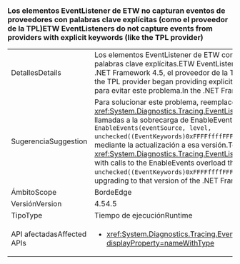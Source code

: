 ### <a name="etw-eventlisteners-do-not-capture-events-from-providers-with-explicit-keywords-like-the-tpl-provider"></a><span data-ttu-id="d1ca3-101">Los elementos EventListener de ETW no capturan eventos de proveedores con palabras clave explícitas (como el proveedor de la TPL)</span><span class="sxs-lookup"><span data-stu-id="d1ca3-101">ETW EventListeners do not capture events from providers with explicit keywords (like the TPL provider)</span></span>

|   |   |
|---|---|
|<span data-ttu-id="d1ca3-102">Detalles</span><span class="sxs-lookup"><span data-stu-id="d1ca3-102">Details</span></span>|<span data-ttu-id="d1ca3-103">Los elementos EventListener de ETW con una máscara de palabra clave en blanco no capturarán correctamente los eventos de proveedores con palabras clave explícitas.</span><span class="sxs-lookup"><span data-stu-id="d1ca3-103">ETW EventListeners with a blank keyword mask do not properly capture events from providers with explicit keywords.</span></span> <span data-ttu-id="d1ca3-104">En .NET Framework 4.5, el proveedor de la TPL comenzó a suministrar palabras clave explícitas y dio pie a este problema.</span><span class="sxs-lookup"><span data-stu-id="d1ca3-104">In the .NET Framework 4.5, the TPL provider began providing explicit keywords and triggered this issue.</span></span> <span data-ttu-id="d1ca3-105">En .NET Framework 4.6, se actualizaron los elementos EventListener para evitar este problema.</span><span class="sxs-lookup"><span data-stu-id="d1ca3-105">In the .NET Framework 4.6, EventListeners have been updated to no longer have this issue.</span></span>|
|<span data-ttu-id="d1ca3-106">Sugerencia</span><span class="sxs-lookup"><span data-stu-id="d1ca3-106">Suggestion</span></span>|<span data-ttu-id="d1ca3-107">Para solucionar este problema, reemplace las llamadas a <xref:System.Diagnostics.Tracing.EventListener.EnableEvents(System.Diagnostics.Tracing.EventSource,System.Diagnostics.Tracing.EventLevel)> con llamadas a la sobrecarga de EnableEvents que especifique explícitamente la máscara &quot;cualquier palabra clave&quot; que se va a usar: <code>EnableEvents(eventSource, level, unchecked((EventKeywords)0xFFFFffffFFFFffff))</code>. Como alternativa, este problema se ha solucionado en .NET Framework 4.6 y se puede solucionar mediante la actualización a esa versión.</span><span class="sxs-lookup"><span data-stu-id="d1ca3-107">To work around this problem, replace calls to <xref:System.Diagnostics.Tracing.EventListener.EnableEvents(System.Diagnostics.Tracing.EventSource,System.Diagnostics.Tracing.EventLevel)> with calls to the EnableEvents overload that explicitly specifies the &quot;any keywords&quot; mask to use: <code>EnableEvents(eventSource, level, unchecked((EventKeywords)0xFFFFffffFFFFffff))</code>.Alternatively, this issue has been fixed in the .NET Framework 4.6 and may be addressed by upgrading to that version of the .NET Framework.</span></span>|
|<span data-ttu-id="d1ca3-108">Ámbito</span><span class="sxs-lookup"><span data-stu-id="d1ca3-108">Scope</span></span>|<span data-ttu-id="d1ca3-109">Borde</span><span class="sxs-lookup"><span data-stu-id="d1ca3-109">Edge</span></span>|
|<span data-ttu-id="d1ca3-110">Versión</span><span class="sxs-lookup"><span data-stu-id="d1ca3-110">Version</span></span>|<span data-ttu-id="d1ca3-111">4.5</span><span class="sxs-lookup"><span data-stu-id="d1ca3-111">4.5</span></span>|
|<span data-ttu-id="d1ca3-112">Tipo</span><span class="sxs-lookup"><span data-stu-id="d1ca3-112">Type</span></span>|<span data-ttu-id="d1ca3-113">Tiempo de ejecución</span><span class="sxs-lookup"><span data-stu-id="d1ca3-113">Runtime</span></span>|
|<span data-ttu-id="d1ca3-114">API afectadas</span><span class="sxs-lookup"><span data-stu-id="d1ca3-114">Affected APIs</span></span>|<ul><li><xref:System.Diagnostics.Tracing.EventListener.EnableEvents(System.Diagnostics.Tracing.EventSource,System.Diagnostics.Tracing.EventLevel)?displayProperty=nameWithType></li></ul>|

